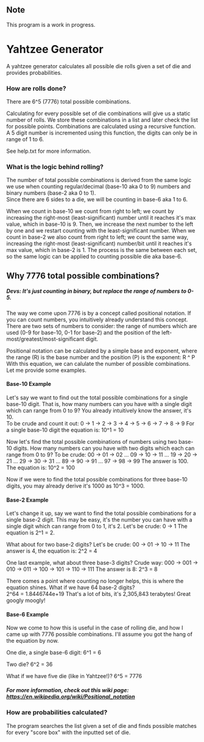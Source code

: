 ## Note
This program is a work in progress.

# Yahtzee Generator
A yahtzee generator calculates all possible die rolls given a set of die and provides probabilities.


### How are rolls done?
There are 6^5 (7776) total possible combinations.

Calculating for every possible set of die combinations will give us a static number of rolls.  We store these combinations in a list and later check the list for possible points.
Combinations are calculated using a recursive function.  A 5 digit number is incremented using this function, the digits can only be in range of 1 to 6.
 
See help.txt for more information.  

### What is the logic behind rolling?
The number of total possible combinations is derived from the same logic we use when counting regular/decimal (base-10 aka 0 to 9) numbers and binary numbers (base-2 aka 0 to 1).  
Since there are 6 sides to a die, we will be counting in base-6 aka 1 to 6.  

When we count in base-10 we count from right to left; we count by increasing the right-most (least-significant) number until it reaches it's max value, which in base-10 is 9.
Then, we increase the next number to the left by one and we restart counting with the least-significant number.
When we count in base-2 we also count from right to left; we count the same way, increasing the right-most (least-significant) number/bit until it reaches it's max value, which in base-2 is 1.
The process is the same between each set, so the same logic can be applied to counting possible die aka base-6.

## Why 7776 total possible combinations?
##### Devs: It's just counting in binary, but replace the range of numbers to 0-5.

The way we come upon 7776 is by a concept called positional notation.  If you can count numbers, you intuitively already understand this concept.
There are two sets of numbers to consider: the range of numbers which are used (0-9 for base-10, 0-1 for base-2) and the position of the left-most/greatest/most-significant digit.

Positional notation can be calculated by a simple base and exponent, where the range (R) is the base number and the position (P) is the exponent: R ^ P
With this equation, we can calulate the number of possible combinations.  Let me provide some examples.

#### Base-10 Example
Let's say we want to find out the total possible combinations for a single base-10 digit.  That is, how many numbers can you have with a single digit which can range from 0 to 9?  You already intuitively know the answer, it's 10.  
To be crude and count it out: 0 -> 1 -> 2 -> 3 -> 4 -> 5 -> 6 -> 7 -> 8 -> 9
For a single base-10 digit the equation is: 10^1 = 10

Now let's find the total possible combinations of numbers using two base-10 digits.  How many numbers can you have with two digits which each can range from 0 to 9?
To be crude: 00 -> 01 -> 02 ... 09 -> 10 -> 11 ... 19 -> 20 -> 21 ... 29 -> 30 -> 31 ... 89 -> 90 -> 91 ... 97 -> 98 -> 99
The answer is 100.  The equation is: 10^2 = 100

Now if we were to find the total possible combinations for three base-10 digits, you may already derive it's 1000 as 10^3 = 1000.

#### Base-2 Example
Let's change it up, say we want to find the total possible combinations for a single base-2 digit. This may be easy, it's the number you can have with a single digit which can range from 0 to 1, it's 2.
Let's be crude: 0 -> 1
The equation is 2^1 = 2.

What about for two base-2 digits?  Let's be crude: 00 -> 01 -> 10 -> 11
The answer is 4, the equation is: 2^2 = 4

One last example, what about three base-3 digits?
Crude way: 000 -> 001 -> 010 -> 011 -> 100 -> 101 -> 110 -> 111
The answer is 8: 2^3 = 8

There comes a point where counting no longer helps, this is where the equation shines.  What if we have 64 base-2 digits?  
2^64 = 1.8446744e+19
That's a lot of bits, it's 2,305,843 terabytes!  Great googly moogly!

#### Base-6 Example
Now we come to how this is useful in the case of rolling die, and how I came up with 7776 possible combinations.  I'll assume you got the hang of the equation by now.

One die, a single base-6 digit: 6^1 = 6

Two die?  6^2 = 36

What if we have five die (like in Yahtzee!)?  6^5 = 7776

##### For more information, check out this wiki page: https://en.wikipedia.org/wiki/Positional_notation

### How are probabilities calculated?
The program searches the list given a set of die and finds possible matches for every "score box" with the inputted set of die.
